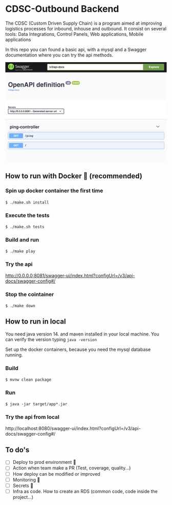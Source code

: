 
# CDSC-Outbound Backend

The CDSC (Custom Driven Supply Chain) is a program aimed at improving logistics processes for inbound, inhouse and outbound. It consist on several tools: Data Integrations, Control Panels, Web applications, Mobile applications

In this repo you can found a basic api, with a mysql and a Swagger documentation where you can try the api methods.

![image](img/swagger-outbound-api.png)

## How to run with Docker 🐳 (recommended)

### Spin up docker container the first time
`$ ./make.sh install`

### Execute the tests
`$ ./make.sh tests`

### Build and run
`$ ./make play`

### Try the api
http://0.0.0.0:8081/swagger-ui/index.html?configUrl=/v3/api-docs/swagger-config#/

### Stop the cointainer
`$ ./make down`

## How to run in local
You need java version 14. and maven installed in your local machine. You can verify the version typing `java -version`

Set up the docker containers, because you need the mysql database running.

### Build
`$ mvnw clean package`

### Run
`$ java -jar target/app*.jar`

### Try the api from local
http://localhost:8080/swagger-ui/index.html?configUrl=/v3/api-docs/swagger-config#/


## To do's

- [ ] Deploy to prod environment 🚀
- [ ] Action when team make a PR (Test, coverage, quality...)
- [ ] How deploy can be modified or improved
- [ ] Monitoring 🤖
- [ ] Secrets 🙊 
- [ ] Infra as code. How to create an RDS (common code, code inside the project...)
